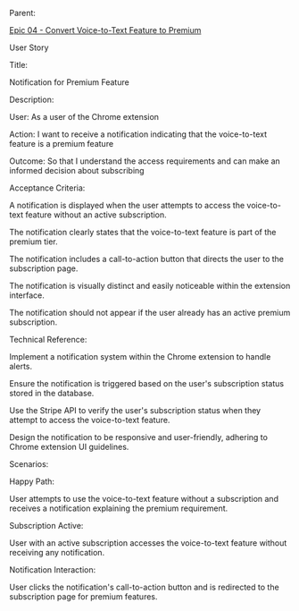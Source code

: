Parent: 

[Epic 04 - Convert Voice-to-Text Feature to Premium](epic-04.md)

User Story

Title:

Notification for Premium Feature

Description:

User:
As a user of the Chrome extension

Action:
I want to receive a notification indicating that the voice-to-text feature is a premium feature

Outcome:
So that I understand the access requirements and can make an informed decision about subscribing

Acceptance Criteria:

A notification is displayed when the user attempts to access the voice-to-text feature without an active subscription.

The notification clearly states that the voice-to-text feature is part of the premium tier.

The notification includes a call-to-action button that directs the user to the subscription page.

The notification is visually distinct and easily noticeable within the extension interface.

The notification should not appear if the user already has an active premium subscription.

Technical Reference:

Implement a notification system within the Chrome extension to handle alerts.

Ensure the notification is triggered based on the user's subscription status stored in the database.

Use the Stripe API to verify the user's subscription status when they attempt to access the voice-to-text feature.

Design the notification to be responsive and user-friendly, adhering to Chrome extension UI guidelines.

Scenarios:

Happy Path:

User attempts to use the voice-to-text feature without a subscription and receives a notification explaining the premium requirement.

Subscription Active:

User with an active subscription accesses the voice-to-text feature without receiving any notification.

Notification Interaction:

User clicks the notification's call-to-action button and is redirected to the subscription page for premium features.